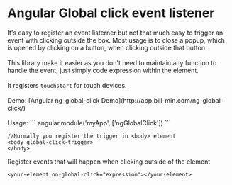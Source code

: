 <h1>Angular Global click event listener</h1>
It's easy to register an event listerner but not that much easy to trigger an event with clicking outside the box. Most usage is to close a popup, which is opened by clicking on a button, when clicking outside that button.
<br>
<br>
This library make it easier as you don't need to maintain any function to handle the event, just simply code expression within the element.
<br>
<br>
It registers <code>touchstart</code> for touch devices.
<br>
<br>
Demo: [Angular ng-global-click Demo](http://app.bill-min.com/ng-global-click/)
<br>
<br>
Usage:
```
angular.module('myApp', ['ngGlobalClick'])
```

```
//Normally you register the trigger in <body> element
<body global-click-trigger>
</body>
```

Register events that will happen when clicking outside of the element

```
<your-element on-global-click="expression"></your-element>

```